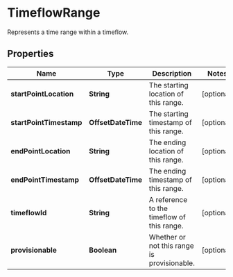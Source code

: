 

# TimeflowRange

Represents a time range within a timeflow.

## Properties

| Name | Type | Description | Notes |
|------------ | ------------- | ------------- | -------------|
|**startPointLocation** | **String** | The starting location of this range. |  [optional] |
|**startPointTimestamp** | **OffsetDateTime** | The starting timestamp of this range. |  [optional] |
|**endPointLocation** | **String** | The ending location of this range. |  [optional] |
|**endPointTimestamp** | **OffsetDateTime** | The ending timestamp of this range. |  [optional] |
|**timeflowId** | **String** | A reference to the timeflow of this range. |  [optional] |
|**provisionable** | **Boolean** | Whether or not this range is provisionable. |  [optional] |



